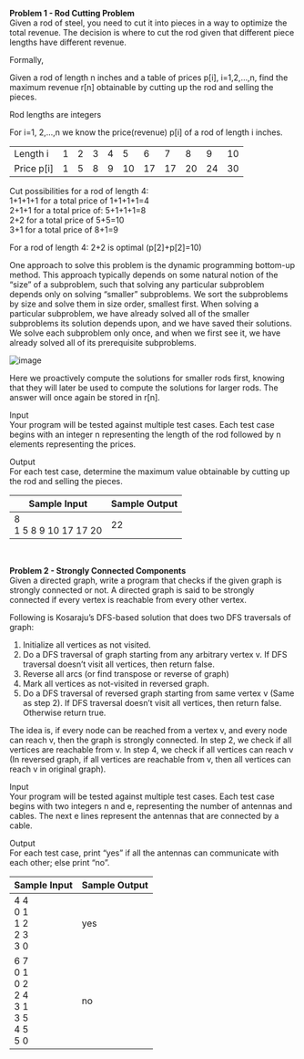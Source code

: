 **Problem 1 - Rod Cutting Problem** \
Given a rod of steel, you need to cut it into pieces in a way to optimize the total revenue. The
decision is where to cut the rod given that different piece lengths have different revenue.

Formally,

Given a rod of length n inches and a table of prices p[i], i=1,2,...,n, find the maximum revenue
r[n] obtainable by cutting up the rod and selling the pieces.

Rod lengths are integers

For i=1, 2,...,n we know the price(revenue) p[i] of a rod of length i inches.

|            |   |   |   |   |    |    |    |    |    |    |
| ---------- |---|---|---|---|----|----|----|----|----|----|
| Length i   | 1 | 2 | 3 | 4 | 5  | 6  | 7  | 8  | 9  | 10 |
| Price p[i] | 1 | 5 | 8 | 9 | 10 | 17 | 17 | 20 | 24 | 30 |

Cut possibilities for a rod of length 4: \
1+1+1+1 for a total price of 1+1+1+1=4 \
2+1+1 for a total price of: 5+1+1+1=8 \
2+2 for a total price of 5+5=10 \
3+1 for a total price of 8+1=9

For a rod of length 4: 2+2 is optimal (p[2]+p[2]=10)

One approach to solve this problem is the dynamic programming bottom-up method. This
approach typically depends on some natural notion of the “size” of a subproblem, such that
solving any particular subproblem depends only on solving “smaller” subproblems. We sort the
subproblems by size and solve them in size order, smallest first. When solving a particular
subproblem, we have already solved all of the smaller subproblems its solution depends upon,
and we have saved their solutions. We solve each subproblem only once, and when we first see
it, we have already solved all of its prerequisite subproblems.

![image](https://user-images.githubusercontent.com/130581038/234330400-8edae55e-d14b-48d5-852d-400883ed9653.png)

Here we proactively compute the solutions for smaller rods first, knowing that they will later be
used to compute the solutions for larger rods. The answer will once again be stored in r[n].

Input \
Your program will be tested against multiple test cases. Each test case begins with an integer n
representing the length of the rod followed by n elements representing the prices.

Output \
For each test case, determine the maximum value obtainable by cutting up the rod and selling
the pieces.

| Sample Input | Sample Output |
| --- | --- |
| 8 <br /> 1 5 8 9 10 17 17 20 | 22 |

<br />

**Problem 2 - Strongly Connected Components** \
Given a directed graph, write a program that checks if the given graph is strongly connected
or not. A directed graph is said to be strongly connected if every vertex is reachable from
every other vertex.

Following is Kosaraju’s DFS-based solution that does two DFS traversals of graph:
  1. Initialize all vertices as not visited.
  2. Do a DFS traversal of graph starting from any arbitrary vertex v. If DFS traversal doesn’t visit all vertices, then return false.
  3. Reverse all arcs (or find transpose or reverse of graph)
  4. Mark all vertices as not-visited in reversed graph.
  5. Do a DFS traversal of reversed graph starting from same vertex v (Same as step 2). If DFS traversal doesn’t visit all vertices, then return false. Otherwise return true.

The idea is, if every node can be reached from a vertex v, and every node can reach v, then the
graph is strongly connected. In step 2, we check if all vertices are reachable from v. In step 4, we
check if all vertices can reach v (In reversed graph, if all vertices are reachable from v, then all
vertices can reach v in original graph).

Input \
Your program will be tested against multiple test cases. Each test case begins with two
integers n and e, representing the number of antennas and cables. The next e lines represent
the antennas that are connected by a cable.

Output \
For each test case, print “yes” if all the antennas can communicate with each other; else print “no”.

| Sample Input | Sample Output |
| --- | --- |
| 4 4 <br /> 0 1 <br /> 1 2 <br /> 2 3 <br /> 3 0 | yes |
| 6 7 <br /> 0 1 <br /> 0 2 <br /> 2 4 <br /> 3 1 <br /> 3 5 <br /> 4 5 <br /> 5 0 | no |
